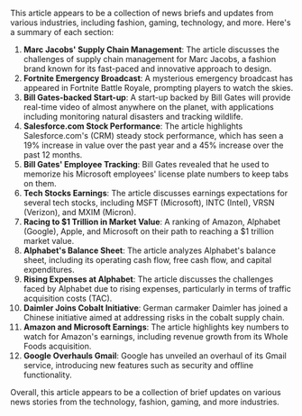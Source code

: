 This article appears to be a collection of news briefs and updates from various industries, including fashion, gaming, technology, and more. Here's a summary of each section:

1. **Marc Jacobs' Supply Chain Management**: The article discusses the challenges of supply chain management for Marc Jacobs, a fashion brand known for its fast-paced and innovative approach to design.
2. **Fortnite Emergency Broadcast**: A mysterious emergency broadcast has appeared in Fortnite Battle Royale, prompting players to watch the skies.
3. **Bill Gates-backed Start-up**: A start-up backed by Bill Gates will provide real-time video of almost anywhere on the planet, with applications including monitoring natural disasters and tracking wildlife.
4. **Salesforce.com Stock Performance**: The article highlights Salesforce.com's (CRM) steady stock performance, which has seen a 19% increase in value over the past year and a 45% increase over the past 12 months.
5. **Bill Gates' Employee Tracking**: Bill Gates revealed that he used to memorize his Microsoft employees' license plate numbers to keep tabs on them.
6. **Tech Stocks Earnings**: The article discusses earnings expectations for several tech stocks, including MSFT (Microsoft), INTC (Intel), VRSN (Verizon), and MXIM (Micron).
7. **Racing to $1 Trillion in Market Value**: A ranking of Amazon, Alphabet (Google), Apple, and Microsoft on their path to reaching a $1 trillion market value.
8. **Alphabet's Balance Sheet**: The article analyzes Alphabet's balance sheet, including its operating cash flow, free cash flow, and capital expenditures.
9. **Rising Expenses at Alphabet**: The article discusses the challenges faced by Alphabet due to rising expenses, particularly in terms of traffic acquisition costs (TAC).
10. **Daimler Joins Cobalt Initiative**: German carmaker Daimler has joined a Chinese initiative aimed at addressing risks in the cobalt supply chain.
11. **Amazon and Microsoft Earnings**: The article highlights key numbers to watch for Amazon's earnings, including revenue growth from its Whole Foods acquisition.
12. **Google Overhauls Gmail**: Google has unveiled an overhaul of its Gmail service, introducing new features such as security and offline functionality.

Overall, this article appears to be a collection of brief updates on various news stories from the technology, fashion, gaming, and more industries.